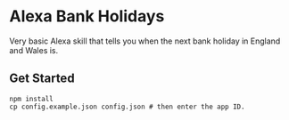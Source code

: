# Alexa Bank Holidays

Very basic Alexa skill that tells you when the next bank holiday in England and Wales is.

## Get Started

```
npm install
cp config.example.json config.json # then enter the app ID.
```
